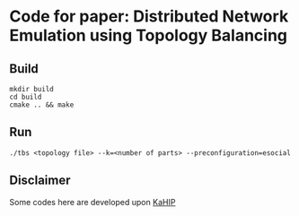 # Code for paper: Distributed Network Emulation using Topology Balancing
## Build
```
mkdir build
cd build
cmake .. && make 
```

## Run
```
./tbs <topology file> --k=<number of parts> --preconfiguration=esocial
```
## Disclaimer
Some codes here are developed upon [KaHIP](https://github.com/KaHIP/KaHIP)

